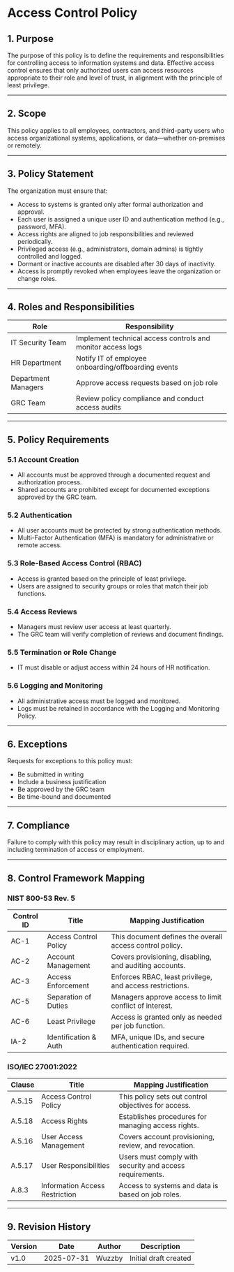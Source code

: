 # Access Control Policy

## 1. Purpose

The purpose of this policy is to define the requirements and responsibilities for controlling access to information systems and data. Effective access control ensures that only authorized users can access resources appropriate to their role and level of trust, in alignment with the principle of least privilege.

---

## 2. Scope

This policy applies to all employees, contractors, and third-party users who access organizational systems, applications, or data—whether on-premises or remotely.

---

## 3. Policy Statement

The organization must ensure that:
- Access to systems is granted only after formal authorization and approval.
- Each user is assigned a unique user ID and authentication method (e.g., password, MFA).
- Access rights are aligned to job responsibilities and reviewed periodically.
- Privileged access (e.g., administrators, domain admins) is tightly controlled and logged.
- Dormant or inactive accounts are disabled after 30 days of inactivity.
- Access is promptly revoked when employees leave the organization or change roles.


---

## 4. Roles and Responsibilities

| Role                | Responsibility                                                   |
|---------------------|------------------------------------------------------------------|
| IT Security Team    | Implement technical access controls and monitor access logs      |
| HR Department       | Notify IT of employee onboarding/offboarding events              |
| Department Managers | Approve access requests based on job role                        |
| GRC Team            | Review policy compliance and conduct access audits               |

---

## 5. Policy Requirements

### 5.1 Account Creation
- All accounts must be approved through a documented request and authorization process.
- Shared accounts are prohibited except for documented exceptions approved by the GRC team.

### 5.2 Authentication
- All user accounts must be protected by strong authentication methods.
- Multi-Factor Authentication (MFA) is mandatory for administrative or remote access.

### 5.3 Role-Based Access Control (RBAC)
- Access is granted based on the principle of least privilege.
- Users are assigned to security groups or roles that match their job functions.

### 5.4 Access Reviews
- Managers must review user access at least quarterly.
- The GRC team will verify completion of reviews and document findings.

### 5.5 Termination or Role Change
- IT must disable or adjust access within 24 hours of HR notification.

### 5.6 Logging and Monitoring
- All administrative access must be logged and monitored.
- Logs must be retained in accordance with the Logging and Monitoring Policy.

---

## 6. Exceptions

Requests for exceptions to this policy must:
- Be submitted in writing
- Include a business justification
- Be approved by the GRC team
- Be time-bound and documented

---

## 7. Compliance

Failure to comply with this policy may result in disciplinary action, up to and including termination of access or employment.

---

## 8. Control Framework Mapping

### NIST 800-53 Rev. 5
| Control ID | Title                     | Mapping Justification                                 |
|------------|---------------------------|--------------------------------------------------------|
| AC-1       | Access Control Policy     | This document defines the overall access control policy. |
| AC-2       | Account Management        | Covers provisioning, disabling, and auditing accounts. |
| AC-3       | Access Enforcement        | Enforces RBAC, least privilege, and access restrictions. |
| AC-5       | Separation of Duties      | Managers approve access to limit conflict of interest. |
| AC-6       | Least Privilege           | Access is granted only as needed per job function.     |
| IA-2       | Identification & Auth     | MFA, unique IDs, and secure authentication required.   |

### ISO/IEC 27001:2022
| Clause     | Title                              | Mapping Justification                                  |
|------------|------------------------------------|---------------------------------------------------------|
| A.5.15     | Access Control Policy              | This policy sets out control objectives for access.     |
| A.5.18     | Access Rights                      | Establishes procedures for managing access rights.      |
| A.5.16     | User Access Management             | Covers account provisioning, review, and revocation.    |
| A.5.17     | User Responsibilities              | Users must comply with security and access requirements.|
| A.8.3      | Information Access Restriction     | Access to systems and data is based on job roles.       |

---

## 9. Revision History

| Version | Date       | Author    | Description              |
|---------|------------|-----------|--------------------------|
| v1.0    | 2025-07-31 | Wuzzby    | Initial draft created    |

